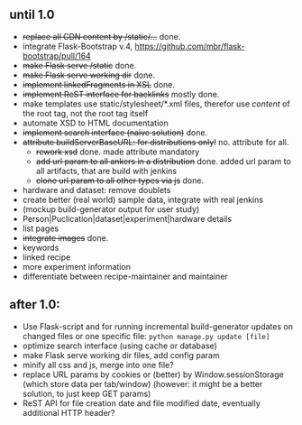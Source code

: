 ## until 1.0
* ~~replace all CDN content by /static/...~~ done.
* integrate Flask-Bootstrap v.4, https://github.com/mbr/flask-bootstrap/pull/164
* ~~make Flask serve /static~~ done.
* ~~make Flask serve working dir~~ done.
* ~~implement linkedFragments in XSL~~ done.
* ~~implement ReST interface for backlinks~~ mostly done.
* make templates use static/stylesheet/*.xml files, therefor use _content_ of the root tag, not the root tag itself
* automate XSD to HTML documentation
* ~~implement search interface (naive solution)~~ done.
* ~~attribute buildServerBaseURL: for distributions only!~~ no. attribute for all.  
  * ~~rework xsd~~ done. made attribute mandatory
  * ~~add url param to all ankers in a distribution~~ done. added url param to all artifacts, that are build with jenkins 
  * ~~clone url param to all other types via js~~ done.  
* hardware and dataset: remove doublets
* create better (real world) sample data, integrate with real jenkins
* (mockup build-generator output for user study)
* Person|Puclication|dataset|experiment|hardware details
* list pages
* ~~integrate images~~ done.
* keywords
* linked recipe
* more experiment information
* differentiate between recipe-maintainer and maintainer




## after 1.0:
* Use Flask-script and  for running incremental build-generator updates on changed files or one specific file:
  `python manage.py update [file]`
* optimize search interface (using cache or database)
* make Flask serve working dir files, add config param
* minify all css and js, merge into one file?
* replace URL params by cookies or (better) by Window.sessionStorage (which store data per tab/window) (however: it might be a better solution, to just keep GET params)
* ReST API for file creation date and file modified date, eventually additional HTTP header?